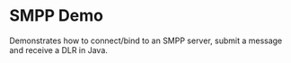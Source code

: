 # SMPP Demo

Demonstrates how to connect/bind to an SMPP server, submit a message and receive a DLR in Java.
